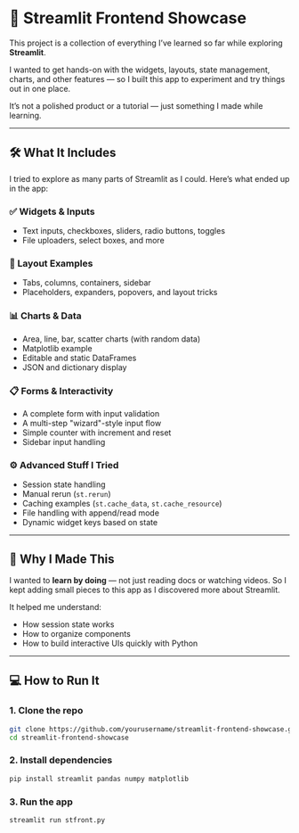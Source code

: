 # 📘 Streamlit Frontend Showcase

This project is a collection of everything I’ve learned so far while exploring **Streamlit**.

I wanted to get hands-on with the widgets, layouts, state management, charts, and other features — so I built this app to experiment and try things out in one place.

It’s not a polished product or a tutorial — just something I made while learning.

---

## 🛠 What It Includes

I tried to explore as many parts of Streamlit as I could. Here’s what ended up in the app:

### ✅ Widgets & Inputs

* Text inputs, checkboxes, sliders, radio buttons, toggles
* File uploaders, select boxes, and more

### 🧩 Layout Examples

* Tabs, columns, containers, sidebar
* Placeholders, expanders, popovers, and layout tricks

### 📊 Charts & Data

* Area, line, bar, scatter charts (with random data)
* Matplotlib example
* Editable and static DataFrames
* JSON and dictionary display

### 📋 Forms & Interactivity

* A complete form with input validation
* A multi-step "wizard"-style input flow
* Simple counter with increment and reset
* Sidebar input handling

### ⚙️ Advanced Stuff I Tried

* Session state handling
* Manual rerun (`st.rerun`)
* Caching examples (`st.cache_data`, `st.cache_resource`)
* File handling with append/read mode
* Dynamic widget keys based on state

---

## 🧪 Why I Made This

I wanted to **learn by doing** — not just reading docs or watching videos. So I kept adding small pieces to this app as I discovered more about Streamlit.

It helped me understand:

* How session state works
* How to organize components
* How to build interactive UIs quickly with Python

---

## 💻 How to Run It

### 1. Clone the repo

```bash
git clone https://github.com/yourusername/streamlit-frontend-showcase.git
cd streamlit-frontend-showcase
```

### 2. Install dependencies

```bash
pip install streamlit pandas numpy matplotlib
```

### 3. Run the app

```bash
streamlit run stfront.py
```



